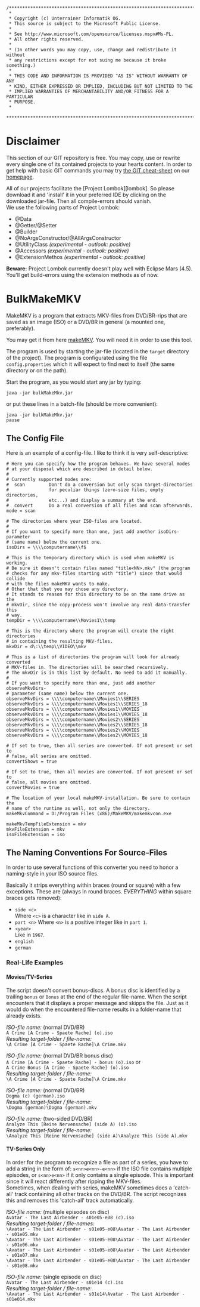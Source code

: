 ```
/**************************************************************************
 * 
 * Copyright (c) Unterrainer Informatik OG.
 * This source is subject to the Microsoft Public License.
 * 
 * See http://www.microsoft.com/opensource/licenses.mspx#Ms-PL.
 * All other rights reserved.
 * 
 * (In other words you may copy, use, change and redistribute it without
 * any restrictions except for not suing me because it broke something.)
 * 
 * THIS CODE AND INFORMATION IS PROVIDED "AS IS" WITHOUT WARRANTY OF ANY
 * KIND, EITHER EXPRESSED OR IMPLIED, INCLUDING BUT NOT LIMITED TO THE
 * IMPLIED WARRANTIES OF MERCHANTABILITY AND/OR FITNESS FOR A PARTICULAR
 * PURPOSE.
 * 
 ***************************************************************************/
```
 
# Disclaimer

This section of our GIT repository is free. You may copy, use or rewrite every single one of its contained projects to your hearts content.
In order to get help with basic GIT commands you may try [the GIT cheat-sheet][coding] on our [homepage][homepage].  

All of our projects facilitate the [Project Lombok][lombok]. So please download it and 'install' it in your preferred IDE by clicking on the downloaded jar-file. Then all compile-errors should vanish.  
We use the following parts of Project Lombok:  

* @Data
* @Getter/@Setter
* @Builder
* @NoArgsConstructor/@AllArgsConstructor
* @UtilityClass *(experimental - outlook: positive)*
* @Accessors *(experimental - outlook: positive)*
* @ExtensionMethos *(experimental - outlook: positive)*

**Beware:** Project Lombok currently doesn't play well with Eclipse Mars (4.5). You'll get build-errors using the extension methods as of now.

# BulkMakeMKV

MakeMKV is a program that extracts MKV-files from DVD/BR-rips that are saved as an image (ISO) or a DVD/BR in general (a mounted one, preferably).

You may get it from here [makeMKV][makemkv]. You will need it in order to use this tool.  

The program is used by starting the jar-file (located in the `target` directory of the project). The program is configurated using the file `config.properties` which it will expect to find next to itself (the same directory or on the path).

Start the program, as you would start any jar by typing:
```
java -jar bulkMakeMkv.jar
```
or put these lines in a batch-file (should be more convenient):
```
java -jar bulkMakeMkv.jar
pause
```

## The Config File  

Here is an example of a config-file. I like to think it is very self-descriptive:

``` properties
# Here you can specify how the program behaves. We have several modes
# at your disposal which are described in detail below.
#
# Currently supported modes are:
#  scan    		Don't do a conversion but only scan target-directories
#				for peculiar things (zero-size files, empty directories,
#				etc...) and display a summary at the end.
#  convert		Do a real conversion of all files and scan afterwards.
mode = scan

# The directories where your ISO-files are located.
#
# If you want to specify more than one, just add another isoDirs-parameter
# (same name) below the current one.
isoDirs = \\\\computername\\f$

# This is the temporary directory which is used when makeMKV is working.
# Be sure it doesn't contain files named "title<NN>.mkv" (the program 
# checks for any mkv-files starting with "title") since that would collide 
# with the files makeMKV wants to make.
# Other that that you may chose any directory.
# It stands to reason for this directory to be on the same drive as the
# mkvDir, since the copy-process won't involve any real data-transfer this
# way.
tempDir = \\\\computername\\Movies1\\temp

# This is the directory where the program will create the right directories 
# in containing the resulting MKV-files.
mkvDir = d\:\\temp\\VIDEO\\mkv

# This is a list of directories the program will look for already converted
# MKV-files in. The directories will be searched recursively.
# The mkvDir is in this list by default. No need to add it manually.
#
# If you want to specify more than one, just add another observeMkvDirs-
# parameter (same name) below the current one.
observeMkvDirs = \\\\computername\\Movies1\\SERIES
observeMkvDirs = \\\\computername\\Movies1\\SERIES_18
observeMkvDirs = \\\\computername\\Movies1\\MOVIES
observeMkvDirs = \\\\computername\\Movies1\\MOVIES_18
observeMkvDirs = \\\\computername\\Movies2\\SERIES
observeMkvDirs = \\\\computername\\Movies2\\SERIES_18
observeMkvDirs = \\\\computername\\Movies2\\MOVIES
observeMkvDirs = \\\\computername\\Movies2\\MOVIES_18

# If set to true, then all series are converted. If not present or set to
# false, all series are omitted.
convertShows = true

# If set to true, then all movies are converted. If not present or set to
# false, all movies are omitted.
convertMovies = true

# The location of your local makeMKV-installation. Be sure to contain the 
# name of the runtime as well, not only the directory.
makeMkvCommand = D:/Program Files (x86)/MakeMKV/makemkvcon.exe

makeMkvTempFileExtension = mkv
mkvFileExtension = mkv
isoFileExtension = iso
```

## The Naming Conventions For Source-Files  

In order to use several functions of this converter you need to honor a naming-style in your ISO source files.  

Basically it strips everything within braces (round or square) with a few exceptions. These are (always in round braces. *EVERYTHING* within square braces gets removed):

 - `side <c>`  
   Where `<c>` is a character like in `side A`.  
 - `part <n>`
   Where `<n>` is a positive integer like in `part 1`.
 - `<year>`  
   Like in `1967`.
 - `english`
 - `german`

### Real-Life Examples  

#### Movies/TV-Series
The script doesn't convert bonus-discs. A bonus disc is identified by a trailing `bonus` or `Bonus` at the end of the regular file-name. When the script encounters that it displays a proper message and skipps the file. Just as it would do when the encountered file-name results in a folder-name that already exists.

*ISO-file name:* (normal DVD/BR)  
`A Crime [A Crime - Spaete Rache] (o).iso`  
*Resulting target-folder / file-name:*  
`\A Crime [A Crime - Spaete Rache]\A Crime.mkv`  

*ISO-file name:* (normal DVD/BR bonus disc)  
`A Crime [A Crime - Spaete Rache] - bonus (o).iso` or  
`A Crime Bonus [A Crime - Spaete Rache] (o).iso`  
*Resulting target-folder / file-name:*  
`\A Crime [A Crime - Spaete Rache]\A Crime.mkv`  

*ISO-file name:* (normal DVD/BR)  
`Dogma (c) (german).iso`  
*Resulting target-folder / file-name:*  
`\Dogma (german)\Dogma (german).mkv`  

*ISO-file name:* (two-sided DVD/BR)  
`Analyze This [Reine Nervensache] (side A) (o).iso`  
*Resulting target-folder / file-name:*  
`\Analyze This [Reine Nervensache] (side A)\Analyze This (side A).mkv`  

#### TV-Series Only  
In order for the program to recognize a file as part of a series, you have to add a string in the form of:
`s<nn>e<nn>-e<nn>` if the ISO file contains multiple episodes, or `s<nn>e<nn>` if it only contains a single episode. This is important since it will react differently after ripping the MKV-files.  
Sometimes, when dealing with series, makeMKV sometimes does a 'catch-all' track containing all other tracks on the DVD/BR. The script recognizes this and removes this 'catch-all' track automatically.  

*ISO-file name:* (multiple episodes on disc)  
`Avatar - The Last Airbender - s01e05-e08 (c).iso`  
*Resulting target-folder / file-names:*  
`\Avatar - The Last Airbender - s01e05-e08\Avatar - The Last Airbender - s01e05.mkv`  
`\Avatar - The Last Airbender - s01e05-e08\Avatar - The Last Airbender - s01e06.mkv`  
`\Avatar - The Last Airbender - s01e05-e08\Avatar - The Last Airbender - s01e07.mkv`  
`\Avatar - The Last Airbender - s01e05-e08\Avatar - The Last Airbender - s01e08.mkv`  

*ISO-file name:* (single episode on disc)  
`Avatar - The Last Airbender - s01e14 (c).iso`  
*Resulting target-folder / file-name:*  
`\Avatar - The Last Airbender - s01e14\Avatar - The Last Airbender - s01e014.mkv`  

[homepage]: http://www.unterrainer.info
[coding]: http://www.unterrainer.info/Home/Coding
[makemkv]: http://www.makemkv.com/